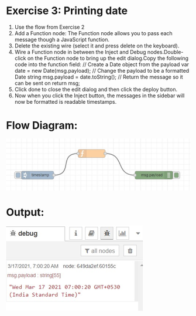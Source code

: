 # Exercise 3: Printing date
1. Use the flow from Exercise 2
2. Add a Function node: The Function node allows you to pass each message though a JavaScript function.
3. Delete the existing wire (select it and press delete on the keyboard).
4. Wire a Function node in between the Inject and Debug nodes.Double-click on the Function node to bring up the edit dialog.Copy the following code into the function field:
// Create a Date object from the payload
var date = new Date(msg.payload);
// Change the payload to be a formatted Date string 
msg.payload = date.toString();
// Return the message so it can be sent on 
return msg;
5. Click done to close the edit dialog and then click the deploy button.
6. Now when you click the Inject button, the messages in the sidebar will now be formatted is readable timestamps.


# Flow Diagram:
![outcome](./input.jpg)

# Output:
![outcome](./output.jpg)






